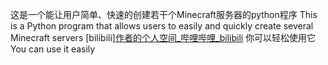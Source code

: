 这是一个能让用户简单、快速的创建若干个Minecraft服务器的python程序
This is a Python program that allows users to easily and quickly create several Minecraft servers
[bilibili][作者的个人空间_哔哩哔哩_bilibili](https://space.bilibili.com/1009363185)
你可以轻松使用它
You can use it easily
